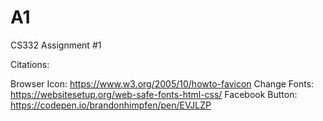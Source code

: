 # A1
CS332 Assignment #1

Citations:

Browser Icon: https://www.w3.org/2005/10/howto-favicon
Change Fonts: https://websitesetup.org/web-safe-fonts-html-css/
Facebook Button: https://codepen.io/brandonhimpfen/pen/EVJLZP 